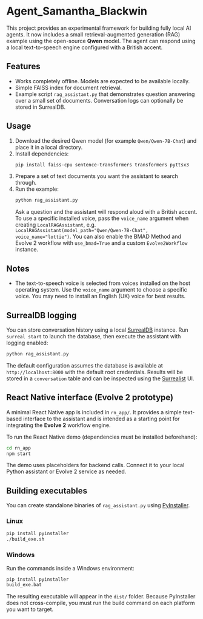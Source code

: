 # Agent_Samantha_Blackwin

This project provides an experimental framework for building fully local AI agents. It now includes a small retrieval-augmented generation (RAG) example using the open-source **Qwen** model. The agent can respond using a local text-to-speech engine configured with a British accent.

## Features

- Works completely offline. Models are expected to be available locally.
- Simple FAISS index for document retrieval.
- Example script `rag_assistant.py` that demonstrates question answering over a small set of documents. Conversation logs can optionally be stored in SurrealDB.

## Usage

1. Download the desired Qwen model (for example `Qwen/Qwen-7B-Chat`) and place it in a local directory.
2. Install dependencies:
   ```bash
   pip install faiss-cpu sentence-transformers transformers pyttsx3
   ```
3. Prepare a set of text documents you want the assistant to search through.
4. Run the example:
   ```bash
   python rag_assistant.py
   ```
   Ask a question and the assistant will respond aloud with a British accent.
   To use a specific installed voice, pass the `voice_name` argument when
   creating `LocalRAGAssistant`, e.g. `LocalRAGAssistant(model_path="Qwen/Qwen-7B-Chat", voice_name="lottie")`.
   You can also enable the BMAD Method and Evolve 2 workflow with
   `use_bmad=True` and a custom `Evolve2Workflow` instance.

## Notes

- The text-to-speech voice is selected from voices installed on the host operating system. Use the `voice_name` argument to choose a specific voice. You may need to install an English (UK) voice for best results.

## SurrealDB logging

You can store conversation history using a local [SurrealDB](https://surrealdb.com/) instance. Run `surreal start` to launch the database, then execute the assistant with logging enabled:

```bash
python rag_assistant.py
```

The default configuration assumes the database is available at `http://localhost:8000` with the default root credentials. Results will be stored in a `conversation` table and can be inspected using the [Surrealist](https://surrealdb.com/surrealist) UI.

## React Native interface (Evolve 2 prototype)

A minimal React Native app is included in `rn_app/`. It provides a simple text-based interface to the assistant and is intended as a starting point for integrating the **Evolve 2** workflow engine.

To run the React Native demo (dependencies must be installed beforehand):

```bash
cd rn_app
npm start
```

The demo uses placeholders for backend calls. Connect it to your local Python assistant or Evolve 2 service as needed.


## Building executables

You can create standalone binaries of `rag_assistant.py` using [PyInstaller](https://pyinstaller.org/).

### Linux

```bash
pip install pyinstaller
./build_exe.sh
```

### Windows

Run the commands inside a Windows environment:

```cmd
pip install pyinstaller
build_exe.bat
```

The resulting executable will appear in the `dist/` folder. Because PyInstaller
does not cross-compile, you must run the build command on each platform you want
to target.
